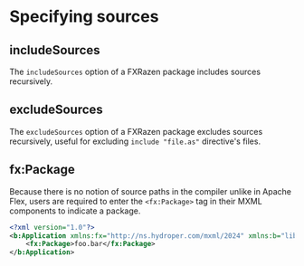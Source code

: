 # Specifying sources

## includeSources

The `includeSources` option of a FXRazen package includes sources recursively.

## excludeSources

The `excludeSources` option of a FXRazen package excludes sources recursively, useful for excluding `include "file.as"` directive's files.

## fx:Package

Because there is no notion of source paths in the compiler unlike in Apache Flex, users are required to enter the `<fx:Package>` tag in their MXML components to indicate a package.

```xml
<?xml version="1.0"?>
<b:Application xmlns:fx="http://ns.hydroper.com/mxml/2024" xmlns:b="library://ns.hydroper.com/betax">
    <fx:Package>foo.bar</fx:Package>
</b:Application>
```
